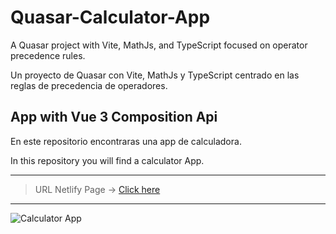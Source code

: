 # Quasar-Calculator-App

A Quasar project with Vite, MathJs, and TypeScript focused on operator precedence rules.

Un proyecto de Quasar con Vite, MathJs y TypeScript centrado en las reglas de precedencia de operadores.

## App with Vue 3 Composition Api

En este repositorio encontraras una app de calculadora.

In this repository you will find a calculator App.

---

> URL Netlify Page ->
> [Click here](https://docs.google.com/document/d/e/2PACX-1vTI6Zgjta6-j8Ll8BmQ9ZPFP3fRUqar16XqnYGSmZGbbw8rcMZ728zayCcrSDltI8GWAuOwmh0wLYCm/pub)

---

![Calculator App](https://user-images.githubusercontent.com/55060895/232977817-c5dff27b-6fcd-443a-8660-b829760f0f69.png)
